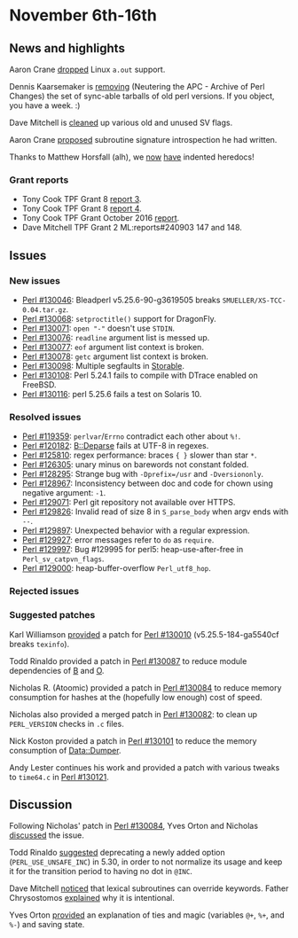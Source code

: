 # November 6th-16th

## News and highlights

Aaron Crane
[dropped](http://nntp.perl.org/group/perl.perl5.porters/240906) Linux
`a.out` support.

Dennis Kaarsemaker is
[removing](http://nntp.perl.org/group/perl.perl5.porters/240952)
(Neutering the APC - Archive of Perl Changes) the set of sync-able
tarballs of old perl versions. If you object, you have a week. :)

Dave Mitchell is
[cleaned](http://nntp.perl.org/group/perl.perl5.porters/240970)
up various old and unused SV flags.

Aaron Crane
[proposed](http://nntp.perl.org/group/perl.perl5.porters/240986)
subroutine signature introspection he had written.

Thanks to Matthew Horsfall (alh), we
[now](http://nntp.perl.org/group/perl.perl5.porters/240987)
[have](http://nntp.perl.org/group/perl.perl5.porters/241009)
indented heredocs!

### Grant reports

* Tony Cook TPF Grant 8
  [report 3](http://nntp.perl.org/group/perl.perl5.porters/240850).
* Tony Cook TPF Grant 8
  [report 4](http://nntp.perl.org/group/perl.perl5.porters/240851).
* Tony Cook TPF Grant October 2016
  [report](http://nntp.perl.org/group/perl.perl5.porters/240852).
* Dave Mitchell TPF Grant 2
  ML:reports#240903 147 and 148.

## Issues

### New issues

* [Perl #130046](http://rt.perl.org/Ticket/Display.html?id=130046):
  Bleadperl v5.25.6-90-g3619505 breaks
  `SMUELLER/XS-TCC-0.04.tar.gz`.
* [Perl #130068](http://rt.perl.org/Ticket/Display.html?id=130068):
  `setproctitle()` support for DragonFly.
* [Perl #130071](http://rt.perl.org/Ticket/Display.html?id=130071):
  `open "-"` doesn't use `STDIN`.
* [Perl #130076](http://rt.perl.org/Ticket/Display.html?id=130076):
  `readline` argument list is messed up.
* [Perl #130077](http://rt.perl.org/Ticket/Display.html?id=130077):
  `eof` argument list context is broken.
* [Perl #130078](http://rt.perl.org/Ticket/Display.html?id=130078):
  `getc` argument list context is broken.
* [Perl #130098](http://rt.perl.org/Ticket/Display.html?id=130098):
  Multiple segfaults in [Storable](http://metacpan.org/pod/Storable).
* [Perl #130108](http://rt.perl.org/Ticket/Display.html?id=130108):
  Perl 5.24.1 fails to compile with DTrace enabled on FreeBSD.
* [Perl #130116](http://rt.perl.org/Ticket/Display.html?id=130116):
  perl 5.25.6 fails a test on Solaris 10.

### Resolved issues

* [Perl #119359](http://rt.perl.org/Ticket/Display.html?id=119359):
  `perlvar`/`Errno` contradict each other about `%!`.
* [Perl #120182](http://rt.perl.org/Ticket/Display.html?id=120182):
  [B::Deparse](http://metacpan.org/pod/B::Deparse) fails at UTF-8 in
  regexes.
* [Perl #125810](http://rt.perl.org/Ticket/Display.html?id=125810):
  regex performance: braces `{ }` slower than star `*`.
* [Perl #126305](http://rt.perl.org/Ticket/Display.html?id=126305):
  unary minus on barewords not constant folded.
* [Perl #128295](http://rt.perl.org/Ticket/Display.html?id=128295):
  Strange bug with `-Dprefix=/usr` and `-Dversiononly`.
* [Perl #128967](http://rt.perl.org/Ticket/Display.html?id=128967):
  Inconsistency between doc and code for chown using negative argument:
  `-1`.
* [Perl #129071](http://rt.perl.org/Ticket/Display.html?id=129071):
  Perl git repository not available over HTTPS.
* [Perl #129826](http://rt.perl.org/Ticket/Display.html?id=129826):
  Invalid read of size 8 in `S_parse_body` when argv ends with `--`.
* [Perl #129897](http://rt.perl.org/Ticket/Display.html?id=129897):
  Unexpected behavior with a regular expression.
* [Perl #129927](http://rt.perl.org/Ticket/Display.html?id=129927):
  error messages refer to `do` as `require`.
* [Perl #129997](http://rt.perl.org/Ticket/Display.html?id=129997): Bug
  \#129995 for perl5: heap-use-after-free in `Perl_sv_catpvn_flags`.
* [Perl #129000](http://rt.perl.org/Ticket/Display.html?id=129000):
  heap-buffer-overflow `Perl_utf8_hop`.

### Rejected issues

### Suggested patches

Karl Williamson
[provided](http://nntp.perl.org/group/perl.perl5.porters/240844)
a patch for
[Perl #130010](http://rt.perl.org/Ticket/Display.html?id=130010)
(v5.25.5-184-ga5540cf breaks `texinfo`).

Todd Rinaldo provided a patch in
[Perl #130087](http://rt.perl.org/Ticket/Display.html?id=130087) to
reduce module dependencies of [B](http://metacpan.org/pod/B) and
[O](http://metacpan.org/pod/O).

Nicholas R. (Atoomic) provided a patch in
[Perl #130084](http://rt.perl.org/Ticket/Display.html?id=130084) to
reduce memory consumption for hashes at the (hopefully low enough) cost
of speed.

Nicholas also provided a merged patch in
[Perl #130082](http://rt.perl.org/Ticket/Display.html?id=130082):
to clean up `PERL_VERSION` checks in `.c` files.

Nick Koston provided a patch in
[Perl #130101](http://rt.perl.org/Ticket/Display.html?id=130101)
to reduce the memory consumption of
[Data::Dumper](http://metacpan.org/pod/Data::Dumper).

Andy Lester continues his work and provided a patch with various
tweaks to `time64.c` in
[Perl #130121](http://rt.perl.org/Ticket/Display.html?id=130121).

## Discussion

Following Nicholas' patch in
[Perl #130084](http://rt.perl.org/Ticket/Display.html?id=130084), Yves
Orton and Nicholas
[discussed](http://nntp.perl.org/group/perl.perl5.porters/240994) the
issue.

Todd Rinaldo
[suggested](http://nntp.perl.org/group/perl.perl5.porters/241020)
deprecating a newly added option (`PERL_USE_UNSAFE_INC`) in 5.30, in
order to not normalize its usage and keep it for the transition period
to having no dot in `@INC`.

Dave Mitchell
[noticed](http://nntp.perl.org/group/perl.perl5.porters/241005) that
lexical subroutines can override keywords. Father Chrysostomos
[explained](http://nntp.perl.org/group/perl.perl5.porters/241023) why
it is intentional.

Yves Orton
[provided](http://nntp.perl.org/group/perl.perl5.porters/241027) an
explanation of ties and magic (variables `@+`, `%+`, and `%-`) and
saving state.
